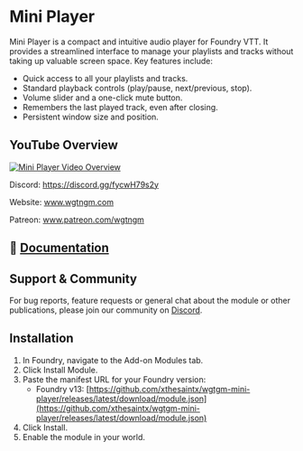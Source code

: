 # Mini Player

Mini Player is a compact and intuitive audio player for Foundry VTT. It provides a streamlined interface to manage your playlists and tracks without taking up valuable screen space. Key features include:
- Quick access to all your playlists and tracks.
- Standard playback controls (play/pause, next/previous, stop).
- Volume slider and a one-click mute button.
- Remembers the last played track, even after closing.
- Persistent window size and position.

## YouTube Overview
[![Mini Player Video Overview](https://img.youtube.com/vi/7VqU8gyq8Oc/0.jpg)](https://youtu.be/7VqU8gyq8Oc?si=q1KFPZVy2fGuqIn8)

Discord: https://discord.gg/fycwH79s2y

Website: www.wgtngm.com

Patreon: www.patreon.com/wgtngm

## 📖 [Documentation](https://campaigncodex.wgtngm.com/miniplayer)


## Support & Community

For bug reports, feature requests or general chat about the module or other publications, please join our community on [Discord](https://discord.gg/fycwH79s2y).

## Installation

1. In Foundry, navigate to the Add-on Modules tab.  
2. Click Install Module.  
3. Paste the manifest URL for your Foundry version:  
   * Foundry v13: [https://github.com/xthesaintx/wgtgm-mini-player/releases/latest/download/module.json](https://github.com/xthesaintx/wgtgm-mini-player/releases/latest/download/module.json)
4. Click Install.  
5. Enable the module in your world.
